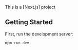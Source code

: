 This is a [Next.js] project 

## Getting Started

First, run the development server:

```bash
npm run dev

```

